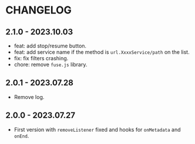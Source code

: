 # CHANGELOG

## 2.1.0 - 2023.10.03

- feat: add stop/resume button.
- feat: add service name if the method is `url.XxxxService/path` on the list.
- fix: fix filters crashing.
- chore: remove `fuse.js` library.

## 2.0.1 - 2023.07.28

- Remove log.

## 2.0.0 - 2023.07.27

- First version with `removeListener` fixed and hooks for `onMetadata` and `onEnd`.
